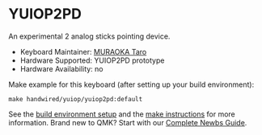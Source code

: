 # YUIOP2PD

An experimental 2 analog sticks pointing device.

* Keyboard Maintainer: [MURAOKA Taro](https://github.com/koron)
* Hardware Supported: YUIOP2PD prototype
* Hardware Availability: no

Make example for this keyboard (after setting up your build environment):

    make handwired/yuiop/yuiop2pd:default

See the [build environment setup](https://docs.qmk.fm/#/getting_started_build_tools) and the [make instructions](https://docs.qmk.fm/#/getting_started_make_guide) for more information. Brand new to QMK? Start with our [Complete Newbs Guide](https://docs.qmk.fm/#/newbs).
